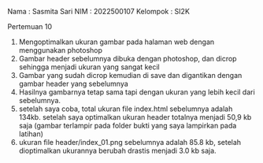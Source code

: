 Nama : Sasmita Sari
NIM : 2022500107
Kelompok : SI2K

Pertemuan 10 
1. Mengoptimalkan ukuran gambar pada halaman web dengan menggunakan photoshop
2. Gambar header sebelumnya dibuka dengan photoshop, dan dicrop sehingga menjadi ukuran yang sangat kecil
3. Gambar yang sudah dicrop kemudian di save dan digantikan dengan gambar header yang sebelumnya
4. Hasilnya gambarnya tetap sama tapi dengan ukuran yang lebih kecil dari sebelumnya.
5. setelah saya coba, total ukuran file index.html sebelumnya adalah 134kb. setelah saya optimalkan ukuran header totalnya menjadi 50,9 kb saja (gambar terlampir pada folder bukti yang saya lampirkan pada latihan)
6. ukuran file header/index_01.png sebelumnya adalah 85.8 kb, setelah dioptimalkan ukurannya berubah drastis menjadi 3.0 kb saja.
